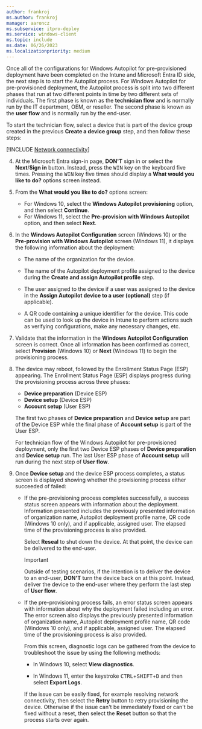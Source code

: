 ```yaml
---
author: frankroj
ms.author: frankroj
manager: aaroncz
ms.subservice: itpro-deploy
ms.service: windows-client
ms.topic: include
ms.date: 06/26/2023
ms.localizationpriority: medium
---
```


<!-- This file is shared by the following articles:

pre-provisioning/azure-ad-join-technician-flow.md
pre-provisioning/hybrid-azure-ad-join-technician-flow.md

Headings are driven by article context. -->

Once all of the configurations for Windows Autopilot for pre-provisioned deployment have been completed on the Intune and Microsoft Entra ID side, the next step is to start the Autopilot process. For Windows Autopilot for pre-provisioned deployment, the Autopilot process is split into two different phases that run at two different points in time by two different sets of individuals.  The first phase is known as the **technician flow** and is normally run by the IT department, OEM, or reseller. The second phase is known as the **user flow** and is normally run by the end-user.

To start the technician flow, select a device that is part of the device group created in the previous **Create a device group** step, and then follow these steps:

[!INCLUDE [Network connectivity](../includes/network-connectivity.md)]

4. At the Microsoft Entra sign-in page, **DON'T** sign in or select the **Next**/**Sign in** button. Instead, press the <kbd>WIN</kbd> key on the keyboard five times. Pressing the <kbd>WIN</kbd> key five times should display a **What would you like to do?** options screen instead.

5. From the **What would you like to do?** options screen:

   - For Windows 10, select the **Windows Autopilot provisioning** option, and then select **Continue**.
   - For Windows 11, select the **Pre-provision with Windows Autopilot** option, and then select **Next**.

6. In the **Windows Autopilot Configuration** screen (Windows 10) or the **Pre-provision with Windows Autopilot** screen (Windows 11), it displays the following information about the deployment:

   - The name of the organization for the device.

   - The name of the Autopilot deployment profile assigned to the device during the **Create and assign Autopilot profile** step.

   - The user assigned to the device if a user was assigned to the device in the **Assign Autopilot device to a user (optional)** step (if applicable).

   - A QR code containing a unique identifier for the device. This code can be used to look up the device in Intune to perform actions such as verifying configurations, make any necessary changes, etc.

7. Validate that the information in the **Windows Autopilot Configuration** screen is correct. Once all information has been confirmed as correct, select **Provision** (Windows 10) or **Next** (Windows 11) to begin the provisioning process.

8. The device may reboot, followed by the Enrollment Status Page (ESP) appearing. The Enrollment Status Page (ESP) displays progress during the provisioning process across three phases:

   - **Device preparation** (Device ESP)
   - **Device setup** (Device ESP)
   - **Account setup** (User ESP)

   The first two phases of **Device preparation** and **Device setup** are part of the Device ESP while the final phase of **Account setup** is part of the User ESP.

   For technician flow of the Windows Autopilot for pre-provisioned deployment, only the first two Device ESP phases of **Device preparation** and **Device setup** run. The last User ESP phase of **Account setup** will run during the next step of **User flow**.

9. Once **Device setup** and the device ESP process completes, a status screen is displayed showing whether the provisioning process either succeeded of failed:

    - If the pre-provisioning process completes successfully, a success status screen appears with information about the deployment. Information presented includes the previously presented information of organization name, Autopilot deployment profile name, QR code (Windows 10 only), and if applicable, assigned user. The elapsed time of the provisioning process is also provided.

      Select **Reseal** to shut down the device. At that point, the device can be delivered to the end-user.

      > [!IMPORTANT]
      >
      > Outside of testing scenarios, if the intention is to deliver the device to an end-user, **DON'T** turn the device back on at this point. Instead, deliver the device to the end-user where they perform the last step of **User flow**.

    - If the pre-provisioning process fails, an error status screen appears with information about why the deployment failed including an error. The error screen also displays the previously presented information of organization name, Autopilot deployment profile name, QR code (Windows 10 only), and if applicable, assigned user. The elapsed time of the provisioning process is also provided.

      From this screen, diagnostic logs can be gathered from the device to troubleshoot the issue by using the following methods:

      - In Windows 10, select **View diagnostics**.

      - In Windows 11, enter the keystroke <kbd>CTRL</kbd>+<kbd>SHIFT</kbd>+<kbd>D</kbd> and then select **Export Logs**.

      If the issue can be easily fixed, for example resolving network connectivity, then select the **Retry** button to retry provisioning the device. Otherwise if the issue can't be immediately fixed or can't be fixed without a reset, then select the **Reset** button so that the process starts over again.
